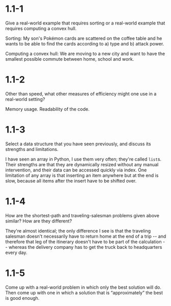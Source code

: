 # 1.1-1
Give a real-world example that requires sorting or a real-world example that requires computing a convex hull.

Sorting: My son's Pokémon cards are scattered on the coffee table and he wants to be able to find the cards according to a) type and b) attack power.

Computing a convex hull: We are moving to a new city and want to have the smallest possible commute between home, school and work.

# 1.1-2
Other than speed, what other measures of efficiency might one use in a real-world setting?

Memory usage. Readability of the code.

# 1.1-3
Select a data structure that you have seen previously, and discuss its strengths and limitations.

I have seen an array in Python, I use them very often; they're called `list`s. Their strengths are that they are dynamically resized without any manual intervention, and their data can be accessed quickly via index. One limitation of any array is that inserting an item anywhere but at the end is slow, because all items after the insert have to be shifted over.

# 1.1-4
How are the shortest-path and traveling-salesman problems given above similar? How are they different?

They're almost identical; the only difference I see is that the traveling salesman doesn't necessarily have to return home at the end of a trip -- and therefore that leg of the itinerary doesn't have to be part of the calculation -- whereas the delivery company has to get the truck back to headquarters every day.

# 1.1-5
Come up with a real-world problem in which only the best solution will do. Then come up with one in which a solution that is “approximately” the best is good enough.

